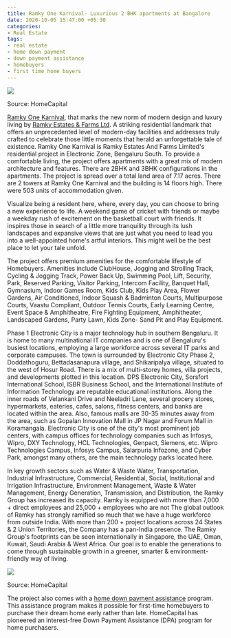 ```yaml
---
title: Ramky One Karnival- Luxurious 2 BHK apartments at Bangalore
date: 2020-10-05 15:47:00 +05:30
categories:
- Real Estate
tags:
- real estate
- home down payment
- down payment assistance
- homebuyers
- first time home buyers
---
```


**[![](https://lh3.googleusercontent.com/GyoLVHwHFBbbNq1iO1uB0kj-XTsHR5QDC4mOr3jQbdnLOIMMpcOZoBzeFj4TR0VIHMC6FDoX_2BRIAxcQMKORZ3T2_xW2qagzg5qs5YfQztY8vmxIhKxbTO29bR0DHNgcHd0SLuo)](https://homecapital.in/property/475/ramky-one-karnival-2-bhk)**

Source: HomeCapital

[Ramky One Karnival](https://homecapital.in/property/475/ramky-one-karnival-2-bhk), that marks the new norm of modern design and luxury living by [Ramky Estates & Farms Ltd](https://homecapital.in/offering/developer/ramky-estates-&-farms-ltd). A striking residential landmark that offers an unprecedented level of modern-day facilities and addresses truly crafted to celebrate those little moments that herald an unforgettable tale of existence. Ramky One Karnival is Ramky Estates And Farms Limited's residential project in Electronic Zone, Bengaluru South. To provide a comfortable living, the project offers apartments with a great mix of modern architecture and features. There are 2BHK and 3BHK configurations in the apartments. The project is spread over a total land area of 7.17 acres. There are 2 towers at Ramky One Karnival and the building is 14 floors high. There were 503 units of accommodation given.

Visualize being a resident here, where, every day, you can choose to bring a new experience to life. A weekend game of cricket with friends or maybe a weekday rush of excitement on the basketball court with friends. It inspires those in search of a little more tranquility through its lush landscapes and expansive views that are just what you need to lead you into a well-appointed home's artful interiors. This might well be the best place to let your tale unfold.

The project offers premium amenities for the comfortable lifestyle of Homebuyers. Amenities include ClubHouse, Jogging and Strolling Track, Cycling & Jogging Track, Power Back Up, Swimming Pool, Lift, Security, Park, Reserved Parking, Visitor Parking, Intercom Facility, Banquet Hall, Gymnasium, Indoor Games Room, Kids Club, Kids Play Area, Flower Gardens, Air Conditioned, Indoor Squash & Badminton Courts, Multipurpose Courts, Vaastu Compliant, Outdoor Tennis Courts, Early Learning Centre, Event Space & Amphitheatre, Fire Fighting Equipment, Amphitheater, Landscaped Gardens, Party Lawn, Kids Zone- Sand Pit and Play Equipment.

Phase 1 Electronic City is a major technology hub in southern Bengaluru. It is home to many multinational IT companies and is one of Bengaluru's busiest locations, employing a large workforce across several IT parks and corporate campuses. The town is surrounded by Electronic City Phase 2, Doddathoguru, Bettadasanapura village, and Shikaripalya village, situated to the west of Hosur Road. There is a mix of multi-storey homes, villa projects, and developments plotted in this location. DPS Electronic City, Sorsfort International School, ISBR Business School, and the International Institute of Information Technology are reputable educational institutions. Along the inner roads of Velankani Drive and Neeladri Lane, several grocery stores, hypermarkets, eateries, cafes, salons, fitness centers, and banks are located within the area. Also, famous malls are 30-35 minutes away from the area, such as Gopalan Innovation Mall in JP Nagar and Forum Mall in Koramangala. Electronic City is one of the city's most prominent job centers, with campus offices for technology companies such as Infosys, Wipro, DXY Technology, HCL Technologies, Genpact, Siemens, etc. Wipro Technologies Campus, Infosys Campus, Salarpuria Infozone, and Cyber Park, amongst many others, are the main technology parks located here.

In key growth sectors such as Water & Waste Water, Transportation, Industrial Infrastructure, Commercial, Residential, Social, Institutional and Irrigation Infrastructure, Environment Management, Waste & Water Management, Energy Generation, Transmission, and Distribution, the Ramky Group has increased its capacity. Ramky is equipped with more than 7,000 \+ direct employees and 25,000 \+ employees who are not The global outlook of Ramky has strongly ramified so much that we have a huge workforce from outside India. With more than 200 \+ project locations across 24 States & 2 Union Territories, the Company has a pan-India presence. The Ramky Group's footprints can be seen internationally in Singapore, the UAE, Oman, Kuwait, Saudi Arabia & West Africa. Our goal is to enable the generations to come through sustainable growth in a greener, smarter & environment-friendly way of living.

**[![](https://lh3.googleusercontent.com/hsx39qu9irpMo-Or1I_0A2C02LuYyQXEeNCKxbDY9dNNpGrJveHjoa3OxsLq348wSRsiLSi414LuylE_BYyhtArXJpddiOOIDebvDtZp8g4WERcTBeuxP3DGra1CTfD3LaKIp8ik)](https://homecapital.in/program)**

Source: HomeCapital

The project also comes with a [home down payment assistance](https://homecapital.in/) program. This assistance program makes it possible for first-time homebuyers to purchase their dream home early rather than late. HomeCapital has pioneered an interest-free Down Payment Assistance (DPA) program for home purchasers.